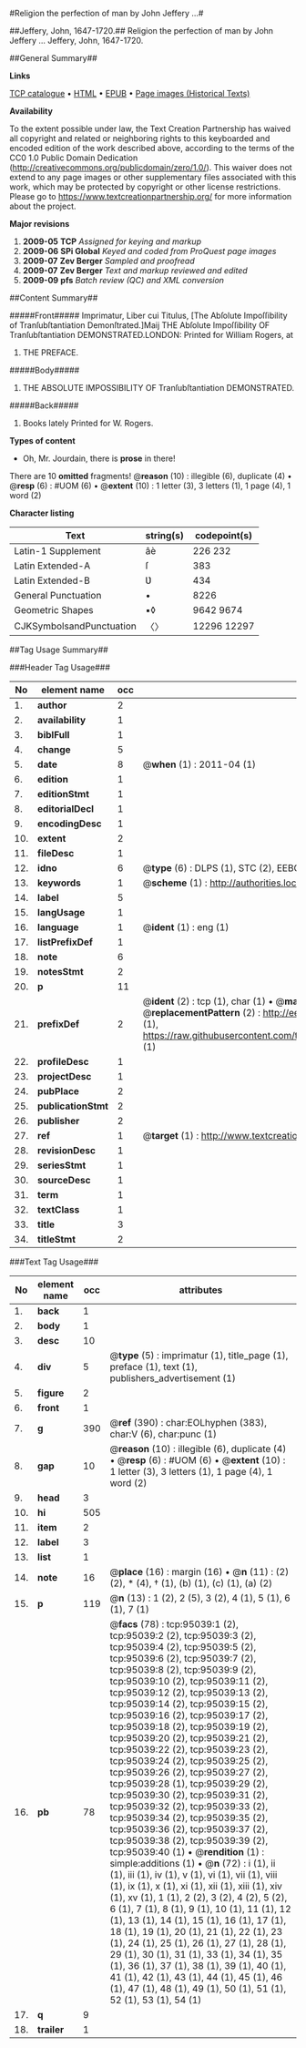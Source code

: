 #Religion the perfection of man by John Jeffery ...#

##Jeffery, John, 1647-1720.##
Religion the perfection of man by John Jeffery ...
Jeffery, John, 1647-1720.

##General Summary##

**Links**

[TCP catalogue](http://www.ota.ox.ac.uk/tcp/)  • 
[HTML](http://tei.it.ox.ac.uk/tcp/Texts-HTML/free/A46/A46709.html)  • 
[EPUB](http://tei.it.ox.ac.uk/tcp/Texts-EPUB/free/A46/A46709.epub) • 
[Page images (Historical Texts)](https://historicaltexts.jisc.ac.uk/eebo-12887102e)

**Availability**

To the extent possible under law, the Text Creation Partnership has waived all copyright and related or neighboring rights to this keyboarded and encoded edition of the work described above, according to the terms of the CC0 1.0 Public Domain Dedication (http://creativecommons.org/publicdomain/zero/1.0/). This waiver does not extend to any page images or other supplementary files associated with this work, which may be protected by copyright or other license restrictions. Please go to https://www.textcreationpartnership.org/ for more information about the project.

**Major revisions**

1. __2009-05__ __TCP__ *Assigned for keying and markup*
1. __2009-06__ __SPi Global__ *Keyed and coded from ProQuest page images*
1. __2009-07__ __Zev Berger__ *Sampled and proofread*
1. __2009-07__ __Zev Berger__ *Text and markup reviewed and edited*
1. __2009-09__ __pfs__ *Batch review (QC) and XML conversion*

##Content Summary##

#####Front#####
Imprimatur, Liber cui Titulus, [The Abſolute Impoſſibility of Tranſubſtantiation Demonſtrated.]Maij THE Abſolute Impoſſibility OF Tranſubſtantiation DEMONSTRATED.LONDON: Printed for William Rogers, at
1. THE PREFACE.

#####Body#####

1. THE ABSOLUTE IMPOSSIBILITY OF Tranſubſtantiation DEMONSTRATED.

#####Back#####

1. Books lately Printed for W. Rogers.

**Types of content**

  * Oh, Mr. Jourdain, there is **prose** in there!

There are 10 **omitted** fragments! 
 @__reason__ (10) : illegible (6), duplicate (4)  •  @__resp__ (6) : #UOM (6)  •  @__extent__ (10) : 1 letter (3), 3 letters (1), 1 page (4), 1 word (2)

**Character listing**


|Text|string(s)|codepoint(s)|
|---|---|---|
|Latin-1 Supplement|âè|226 232|
|Latin Extended-A|ſ|383|
|Latin Extended-B|Ʋ|434|
|General Punctuation|•|8226|
|Geometric Shapes|▪◊|9642 9674|
|CJKSymbolsandPunctuation|〈〉|12296 12297|

##Tag Usage Summary##

###Header Tag Usage###

|No|element name|occ|attributes|
|---|---|---|---|
|1.|__author__|2||
|2.|__availability__|1||
|3.|__biblFull__|1||
|4.|__change__|5||
|5.|__date__|8| @__when__ (1) : 2011-04 (1)|
|6.|__edition__|1||
|7.|__editionStmt__|1||
|8.|__editorialDecl__|1||
|9.|__encodingDesc__|1||
|10.|__extent__|2||
|11.|__fileDesc__|1||
|12.|__idno__|6| @__type__ (6) : DLPS (1), STC (2), EEBO-CITATION (1), OCLC (1), VID (1)|
|13.|__keywords__|1| @__scheme__ (1) : http://authorities.loc.gov/ (1)|
|14.|__label__|5||
|15.|__langUsage__|1||
|16.|__language__|1| @__ident__ (1) : eng (1)|
|17.|__listPrefixDef__|1||
|18.|__note__|6||
|19.|__notesStmt__|2||
|20.|__p__|11||
|21.|__prefixDef__|2| @__ident__ (2) : tcp (1), char (1)  •  @__matchPattern__ (2) : ([0-9\-]+):([0-9IVX]+) (1), (.+) (1)  •  @__replacementPattern__ (2) : http://eebo.chadwyck.com/downloadtiff?vid=$1&page=$2 (1), https://raw.githubusercontent.com/textcreationpartnership/Texts/master/tcpchars.xml#$1 (1)|
|22.|__profileDesc__|1||
|23.|__projectDesc__|1||
|24.|__pubPlace__|2||
|25.|__publicationStmt__|2||
|26.|__publisher__|2||
|27.|__ref__|1| @__target__ (1) : http://www.textcreationpartnership.org/docs/. (1)|
|28.|__revisionDesc__|1||
|29.|__seriesStmt__|1||
|30.|__sourceDesc__|1||
|31.|__term__|1||
|32.|__textClass__|1||
|33.|__title__|3||
|34.|__titleStmt__|2||


###Text Tag Usage###

|No|element name|occ|attributes|
|---|---|---|---|
|1.|__back__|1||
|2.|__body__|1||
|3.|__desc__|10||
|4.|__div__|5| @__type__ (5) : imprimatur (1), title_page (1), preface (1), text (1), publishers_advertisement (1)|
|5.|__figure__|2||
|6.|__front__|1||
|7.|__g__|390| @__ref__ (390) : char:EOLhyphen (383), char:V (6), char:punc (1)|
|8.|__gap__|10| @__reason__ (10) : illegible (6), duplicate (4)  •  @__resp__ (6) : #UOM (6)  •  @__extent__ (10) : 1 letter (3), 3 letters (1), 1 page (4), 1 word (2)|
|9.|__head__|3||
|10.|__hi__|505||
|11.|__item__|2||
|12.|__label__|3||
|13.|__list__|1||
|14.|__note__|16| @__place__ (16) : margin (16)  •  @__n__ (11) : (2) (2), * (4), † (1), (b) (1), (c) (1), (a) (2)|
|15.|__p__|119| @__n__ (13) : 1 (2), 2 (5), 3 (2), 4 (1), 5 (1), 6 (1), 7 (1)|
|16.|__pb__|78| @__facs__ (78) : tcp:95039:1 (2), tcp:95039:2 (2), tcp:95039:3 (2), tcp:95039:4 (2), tcp:95039:5 (2), tcp:95039:6 (2), tcp:95039:7 (2), tcp:95039:8 (2), tcp:95039:9 (2), tcp:95039:10 (2), tcp:95039:11 (2), tcp:95039:12 (2), tcp:95039:13 (2), tcp:95039:14 (2), tcp:95039:15 (2), tcp:95039:16 (2), tcp:95039:17 (2), tcp:95039:18 (2), tcp:95039:19 (2), tcp:95039:20 (2), tcp:95039:21 (2), tcp:95039:22 (2), tcp:95039:23 (2), tcp:95039:24 (2), tcp:95039:25 (2), tcp:95039:26 (2), tcp:95039:27 (2), tcp:95039:28 (1), tcp:95039:29 (2), tcp:95039:30 (2), tcp:95039:31 (2), tcp:95039:32 (2), tcp:95039:33 (2), tcp:95039:34 (2), tcp:95039:35 (2), tcp:95039:36 (2), tcp:95039:37 (2), tcp:95039:38 (2), tcp:95039:39 (2), tcp:95039:40 (1)  •  @__rendition__ (1) : simple:additions (1)  •  @__n__ (72) : i (1), ii (1), iii (1), iv (1), v (1), vi (1), vii (1), viii (1), ix (1), x (1), xi (1), xii (1), xiii (1), xiv (1), xv (1), 1 (1), 2 (2), 3 (2), 4 (2), 5 (2), 6 (1), 7 (1), 8 (1), 9 (1), 10 (1), 11 (1), 12 (1), 13 (1), 14 (1), 15 (1), 16 (1), 17 (1), 18 (1), 19 (1), 20 (1), 21 (1), 22 (1), 23 (1), 24 (1), 25 (1), 26 (1), 27 (1), 28 (1), 29 (1), 30 (1), 31 (1), 33 (1), 34 (1), 35 (1), 36 (1), 37 (1), 38 (1), 39 (1), 40 (1), 41 (1), 42 (1), 43 (1), 44 (1), 45 (1), 46 (1), 47 (1), 48 (1), 49 (1), 50 (1), 51 (1), 52 (1), 53 (1), 54 (1)|
|17.|__q__|9||
|18.|__trailer__|1||

